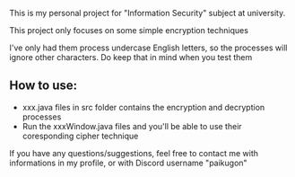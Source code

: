 This is my personal project for "Information Security" subject at university.

This project only focuses on some simple encryption techniques 

I've only had them process undercase English letters, so the processes will ignore other characters. Do keep that in mind when you test them

 ## How to use:
- xxx.java files in src folder contains the encryption and decryption processes
- Run the xxxWindow.java files and you'll be able to use their coresponding cipher technique

If you have any questions/suggestions, feel free to contact me with informations in my profile, or with Discord username "paikugon"

